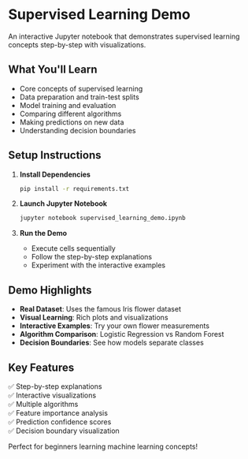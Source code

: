 # Supervised Learning Demo

An interactive Jupyter notebook that demonstrates supervised learning concepts step-by-step with visualizations.

## What You'll Learn

- Core concepts of supervised learning
- Data preparation and train-test splits
- Model training and evaluation
- Comparing different algorithms
- Making predictions on new data
- Understanding decision boundaries

## Setup Instructions

1. **Install Dependencies**
   ```bash
   pip install -r requirements.txt
   ```

2. **Launch Jupyter Notebook**
   ```bash
   jupyter notebook supervised_learning_demo.ipynb
   ```

3. **Run the Demo**
   - Execute cells sequentially
   - Follow the step-by-step explanations
   - Experiment with the interactive examples

## Demo Highlights

- **Real Dataset**: Uses the famous Iris flower dataset
- **Visual Learning**: Rich plots and visualizations
- **Interactive Examples**: Try your own flower measurements
- **Algorithm Comparison**: Logistic Regression vs Random Forest
- **Decision Boundaries**: See how models separate classes

## Key Features

✅ Step-by-step explanations  
✅ Interactive visualizations  
✅ Multiple algorithms  
✅ Feature importance analysis  
✅ Prediction confidence scores  
✅ Decision boundary visualization  

Perfect for beginners learning machine learning concepts!
